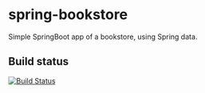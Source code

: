 # spring-bookstore

Simple SpringBoot app of a bookstore, using Spring data.

## Build status
[![Build Status](https://github.com/nadeva/spring-bookstore/actions/workflows/build.yml/badge.svg)](https://github.com/nadeva/spring-bookstore/actions/workflows/build.yml/badge.svg)
